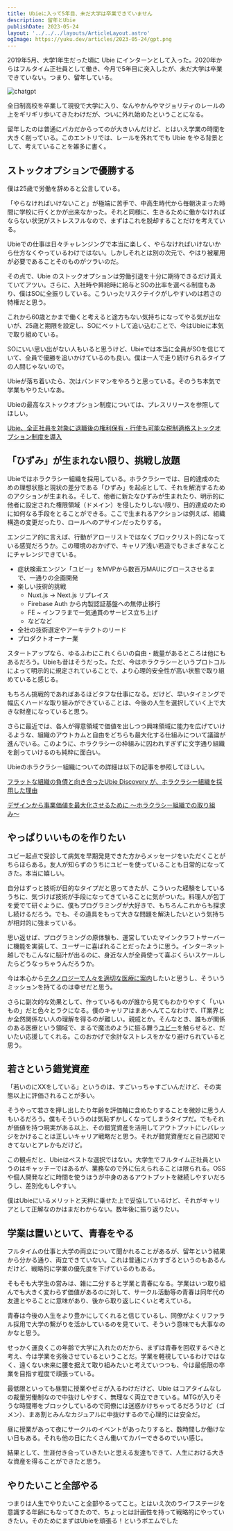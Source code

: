 ```yaml
---
title: Ubieに入って5年目、未だ大学は卒業できていません
description: 留年とUbie
publishDate: 2023-05-24
layout: '../../../layouts/ArticleLayout.astro'
ogImage: https://yuku.dev/articles/2023-05-24/gpt.png
---
```


2019年5月、大学1年生だった頃に Ubie にインターンとして入った。2020年からはフルタイム正社員として働き、今月で5年目に突入したが、未だ大学は卒業できていない。つまり、留年している。

![chatgpt](gpt.png)

全日制高校を卒業して現役で大学に入り、なんやかんやマジョリティのレールの上をギリギリ歩いてきたわけだが、ついに外れ始めたということになる。

留年したのは普通にバカだからってのが大きいんだけど、とはいえ学業の時間を大きく削っている。このエントリでは、レールを外れてでも Ubie をやる背景として、考えていることを雑多に書く。

## ストックオプションで優勝する

僕は25歳で労働を辞めると公言している。

「やらなければいけないこと」が極端に苦手で、中高生時代から毎朝決まった時間に学校に行くとかが出来なかった。それと同様に、生きるために働かなければならない状況がストレスフルなので、まずはこれを脱却することだけを考えている。

Ubieでの仕事は日々チャレンジングで本当に楽しく、やらなければいけないから仕方なくやっているわけではない。しかしそれとは別の次元で、やはり被雇用が必要であることそのものがツラいのだ。

その点で、Ubie のストックオプションは労働引退を十分に期待できるだけ貰えていてアツい。さらに、入社時や昇給時に給与とSOの比率を選べる制度もあり、僕はSOに全振りしている。こういったリスクテイクがしやすいのは若さの特権だと思う。

これから60歳とかまで働くと考えると途方もない気持ちになってやる気が出ないが、25歳と期限を設定し、SOにベットして追い込むことで、今はUbieに本気で取り組めている。

SOにいい思い出がない人もいると思うけど、Ubieでは本当に全員がSOを信じていて、全員で優勝を追いかけているのも良い。僕は一人で走り続けられるタイプの人間じゃないので。

Ubieが落ち着いたら、次はバンドマンをやろうと思っている。そのうち本気で学業もやりたいなあ。

Ubieの最高なストックオプション制度については、プレスリリースを参照してほしい。

[Ubie、全正社員を対象に退職後の権利保有・行使も可能な税制適格ストックオプション制度を導入](https://prtimes.jp/main/html/rd/p/000000051.000048083.html)

## 「ひずみ」が生まれない限り、挑戦し放題

Ubieではホラクラシー組織を採用している。ホラクラシーでは、目的達成のための理想状態と現状の差分である「ひずみ」を起点として、それを解消するためのアクションが生まれる。そして、他者に新たなひずみが生まれたり、明示的に他者に設定された権限領域（ドメイン）を侵したりしない限り、目的達成のために如何なる手段をとることができる。ここで生まれるアクションは例えば、組織構造の変更だったり、ロールへのアサインだったりする。

エンジニア的に言えば、行動がアローリストではなくブロックリスト的になっている感覚だろうか。この環境のおかげで、キャリア浅い若造でもさまざまなことにチャレンジできている。

- 症状検索エンジン「ユビー」をMVPから数百万MAUにグロースさせるまで、一通りの企画開発
- 楽しい技術的挑戦
    - Nuxt.js → Next.js リプレイス
    - Firebase Auth から内製認証基盤への無停止移行
    - FE ~ インフラまで一気通貫のサービス立ち上げ
    - などなど
- 全社の技術選定やアーキテクトのリード
- プロダクトオーナー業

スタートアップなら、ゆるふわにこれくらいの自由・裁量があるところは他にもあるだろう。Ubieも昔はそうだった。ただ、今はホラクラシーというプロトコルによって明示的に規定されていることで、より心理的安全性が高い状態で取り組めていると感じる。

もちろん挑戦的であればあるほどタフな仕事になる。だけど、早いタイミングで幅広くハードな取り組みができていることは、今後の人生を選択していく上で大きな財産になっていると思う。

さらに最近では、各人が得意領域で価値を出しつつ興味領域に能力を広げていけるような、組織のアウトカムと自由をどちらも最大化する仕組みについて議論が進んでいる。このように、ホラクラシーの枠組みに囚われすぎずに文字通り組織を創っていけるのも純粋に面白い。

Ubieのホラクラシー組織についての詳細は以下の記事を参照してほしい。

[フラットな組織の負債と向き合ったUbie Discovery が、ホラクラシー組織を採用した理由](https://note.com/ubie_discovery/n/nd86e2a5655c0)

[デザインから事業価値を最大化させるために 〜ホラクラシー組織での取り組み〜](https://note.com/hrtk441/n/n230a152315f9)

## やっぱりいいものを作りたい

ユビー起点で受診して病気を早期発見できた方からメッセージをいただくことがちらほらある。友人が知らずのうちにユビーを使っていることも日常的になってきた。本当に嬉しい。

自分はずっと技術が目的なタイプだと思ってきたが、こういった経験をしているうちに、気づけば技術が手段になってきていることに気がついた。料理人が包丁を愛でて研ぐように、僕もプログラミングが大好きで、もちろんこれからも探求し続けるだろう。でも、その道具をもって大きな問題を解決したいという気持ちが相対的に強まっている。

思い返せば、プログラミングの原体験も、運営していたマインクラフトサーバーに機能を実装して、ユーザーに喜ばれることだったように思う。インターネット越しでもこんなに脳汁が出るのに、身近な人が全員使って喜ぶくらいスケールしたらどうなっちゃうんだろうか。

今は本心から[テクノロジーで人々を適切な医療に案内](https://ubie.life/about_ubie#:~:text=Mission)したいと思うし、そういうミッションを持てるのは幸せだと思う。

さらに副次的な効果として、作っているものが誰から見てもわかりやすく「いいもの」だと色々とラクになる。僕のキャリアはまあへんてこなわけで、IT業界とか全然関係ない人の理解を得るのが難しい。親戚とか。そんなとき、誰もが関係のある医療という領域で、まるで魔法のように振る舞う[ユビー](https://ubie.app)を触らせると、だいたい応援してくれる。このおかげで余計なストレスをかなり避けられていると思う。

## 若さという錯覚資産

「若いのにXXをしている」というのは、すごいっちゃすごいんだけど、その実態以上に評価されることが多い。

そうやって若さを押し出したり年齢を評価軸に含めたりすることを微妙に思う人もいるだろう。僕もそういうのは気恥ずかしくなってしまうタイプだ。でもそれが価値を持つ現実がある以上、その錯覚資産を活用してアウトプットにレバレッジをかけることは正しいキャリア戦略だと思う。それが錯覚資産だと自己認知できてないとアレかもだけど。

この観点だと、Ubieはベストな選択ではない。大学生でフルタイム正社員というのはキャッチーではあるが、業務なので外に伝えられることは限られる。OSSや個人開発などに時間を使うほうが中身のあるアウトプットを継続しやすいだろうし、差別化もしやすい。

僕はUbieにいるメリットと天秤に乗せた上で妥協しているけど、それがキャリアとして正解なのかはまだわからない。数年後に振り返りたい。

## 学業は置いといて、青春をやる

フルタイムの仕事と大学の両立について聞かれることがあるが、留年という結果から分かる通り、両立できていない。これは普通にバカすぎるというのもあるんだけど、戦略的に学業の優先度を下げているのもある。

そもそも大学生の営みは、雑に二分すると学業と青春になる。学業はいつ取り組んでも大きく変わらず価値があるのに対して、サークル活動等の青春は同年代の友達とやることに意味があり、後から取り返しにくいと考えている。

青春は今後の人生をより豊かにしてくれると信じているし、同僚がよくリファラル採用で大学の繋がりを活かしているのを見ていて、そういう意味でも大事なのかなと思う。

せっかく運良くこの年齢で大学に入れたのだから、まずは青春を回収するべきと考え、今は学業を劣後させているということだ。学業を軽視しているわけではなく、遠くない未来に腰を据えて取り組みたいと考えていつつも、今は最低限の卒業を目指す程度で頑張っている。

最低限といっても昼間に授業やゼミが入るわけだけど、Ubie はコアタイムなしの裁量労働制なので中抜けしやすく、無理なく両立できている。MTGが入りそうな時間帯をブロックしているので同僚には迷惑かけちゃってるだろうけど（ゴメン）、まあ割とみんなカジュアルに中抜けするので心理的には安全だ。

昼に授業があって夜にサークルのイベントがあったりすると、数時間しか働けない日もある。それも他の日にたくさん働いてカバーできるのでいい感じ。

結果として、生涯付き合っていきたいと思える友達もできて、人生における大きな資産を得ることができたと思う。

## やりたいこと全部やる

つまりは人生でやりたいこと全部やるってこと。とはいえ次のライフステージを意識する年齢にもなってきたので、ちょっとは計画性を持って戦略的にやっていきたい。そのためにまずはUbieを頑張る！というポエムでした